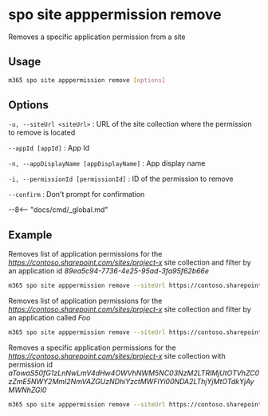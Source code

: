# spo site apppermission remove

Removes a specific application permission from a site

## Usage

```sh
m365 spo site apppermission remove [options]
```

## Options

`-u, --siteUrl <siteUrl>`
: URL of the site collection where the permission to remove is located

`--appId [appId]`
: App Id

`-n, --appDisplayName [appDisplayName]`
: App display name

`-i, --permissionId [permissionId]`
: ID of the permission to remove

`--confirm`
: Don't prompt for confirmation

--8<-- "docs/cmd/_global.md"

## Example

Removes list of application permissions for the _https://contoso.sharepoint.com/sites/project-x_ site collection and filter by an application id _89ea5c94-7736-4e25-95ad-3fa95f62b66e_

```sh
m365 spo site apppermission remove --siteUrl https://contoso.sharepoint.com/sites/project-x --appId 89ea5c94-7736-4e25-95ad-3fa95f62b66e
```

Removes list of application permissions for the _https://contoso.sharepoint.com/sites/project-x_ site collection and filter by an application called _Foo_

```sh
m365 spo site apppermission remove --siteUrl https://contoso.sharepoint.com/sites/project-x --appDisplayName Foo
```

Removes a specific application permissions for the _https://contoso.sharepoint.com/sites/project-x_ site collection with permission id _aTowaS50fG1zLnNwLmV4dHw4OWVhNWM5NC03NzM2LTRlMjUtOTVhZC0zZmE5NWY2MmI2NmVAZGUzNDhiYzctMWFlYi00NDA2LThjYjMtOTdkYjAyMWNhZGI0_

```sh
m365 spo site apppermission remove --siteUrl https://contoso.sharepoint.com/sites/project-x --permissionId aTowaS50fG1zLnNwLmV4dHw4OWVhNWM5NC03NzM2LTRlMjUtOTVhZC0zZmE5NWY2MmI2NmVAZGUzNDhiYzctMWFlYi00NDA2LThjYjMtOTdkYjAyMWNhZGI0
```
